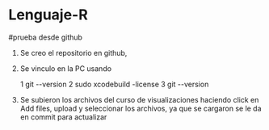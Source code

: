 # Lenguaje-R

#prueba desde github

1. Se creo el repositorio en github, 
2. Se vinculo en la PC usando

    1  git --version
    2  sudo xcodebuild -license
    3  git --version

3. Se subieron los archivos del curso de visualizaciones haciendo click en Add files, upload y seleccionar los archivos, ya que se cargaron se le da en commit para actualizar  
